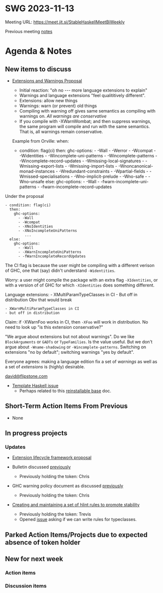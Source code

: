 SWG 2023-11-13
==============

Meeting URL: https://meet.jit.si/StableHaskellMeetBiWeekly

Previous meeting [notes](https://github.com/haskellfoundation/stability/blob/main/meetings/2023-10-30.md)

# Agenda & Notes

## New items to discuss

- [Extensions and Warnings Proposal](https://github.com/ghc-proposals/ghc-proposals/pull/620)
    - Initial reaction: "oh no --- more language extensions to explain"
    - Warnings and language extensions "feel qualititively different".
    - Extensions: allow new things
    - Warnings: warn (or prevent) old things
    - Compiling with warning off gives same semantics as compiling with warnings on.  *All warnings are conservative*
    - If you compile with -XWarnWombat; and then suppress warnings, the same program will compile and run with the same semantics.   That is, all warnings remain conservative.

  Example from Orville:
  when:
    - condition: flag(ci)
      then:
        ghc-options:
          - -Wall
          - -Werror
          - -Wcompat
          - -Widentities
          - -Wincomplete-uni-patterns
          - -Wincomplete-patterns
          - -Wincomplete-record-updates
          - -Wmissing-local-signatures
          - -Wmissing-export-lists
          - -Wmissing-import-lists
          - -Wnoncanonical-monad-instances
          - -Wredundant-constraints
          - -Wpartial-fields
          - -Wmissed-specialisations
          - -Wno-implicit-prelude
          - -Wno-safe
          - -Wno-unsafe
      else:
        ghc-options:
          - -Wall
          - -fwarn-incomplete-uni-patterns
          - -fwarn-incomplete-record-updates

Under the proposal

    - condition: flag(ci)
      then:
        ghc-options:
          - -Wall
          - -Wcompat
          - -XNoIdentities
          - -XNoIncompleteUniPatterns
             ...
      else:
        ghc-options:
          - -Wall
          - -XWarnIncompleteUniPatterns
          - -fWarnIncompleteRecordUpdates

The CI flag is because the user might be compiling with a different verison of GHC, one that (say) didn't understand `-Widentities`.

Worry: a user might compile the package with an extra flag `-XIdentities`, or with a version of of GHC for which `-XIdentities` does something different.

Language extensions:
    - XMultiParamTypeClasses   in CI
    - But off in distribution
    Obv that would break

    - XWarnMultiParamTypeClasses in CI
    - but off in distribution

Claim: if -XWarnFoo works in CI, then `-XFoo` will work in distribution.
No need to look up "is this extension conservative?"

"We argue about extensions but not about warnings".  Do we like `BlockArguments` or `GADTs` or `TypeFamilies`. Is the value useful.   But we don't argue about `-Wname-shadowing` or `-Wincomplete-patterns`.   Switching on extensions "no by default"; switching warnings "yes by default".

Everyone agrees: making a language edition fix a set of *warnings* as well as a set of *extensions* is (highly) desirable.

david@flipstone.com

- [Template Haskell issue](https://gitlab.haskell.org/ghc/ghc/-/issues/24021)
  - Perhaps related to this [reinstallable base](https://edit.smart-cactus.org/h2z2ELauQs2vzhPDeUDr_g#) doc.

## Short-Term Action Items From Previous
- None

## In progress projects
### Updates

  - [Extension lifecycle framework proposal](https://github.com/ghc-proposals/ghc-proposals/pull/601)

  - Bulletin discussed [previously](https://github.com/haskellfoundation/stability/blob/main/meetings/2022-10-17.md)
    - Previously holding the token: Chris

  - GHC warning policy document as discussed [previously](https://github.com/haskellfoundation/stability/blob/main/meetings/2022-05-30.md)
    - Previously holding the token: Chris

  - [Creating and maintaining a set of hlint rules to promote stability](https://github.com/haskellfoundation/stability/pull/14)
    - Previously holding the token: Trevis
    - Opened [issue](https://github.com/ndmitchell/hlint/issues/1440) asking if we can write rules for typeclasses.

## Parked Action Items/Projects due to expected absence of token holder

## New for next week

### Action items

### Discussion items
